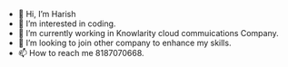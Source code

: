 - 👋 Hi, I’m Harish
- 👀 I’m interested in coding.
- 🌱 I’m currently working in Knowlarity cloud commuications Company.
- 💞️ I’m looking to join other company to enhance my skills.
- 📫 How to reach me 8187070668.

<!---
Harishbannu143/Harishbannu143 is a ✨ special ✨ repository because its `README.md` (this file) appears on your GitHub profile.
You can click the Preview link to take a look at your changes.
--->
